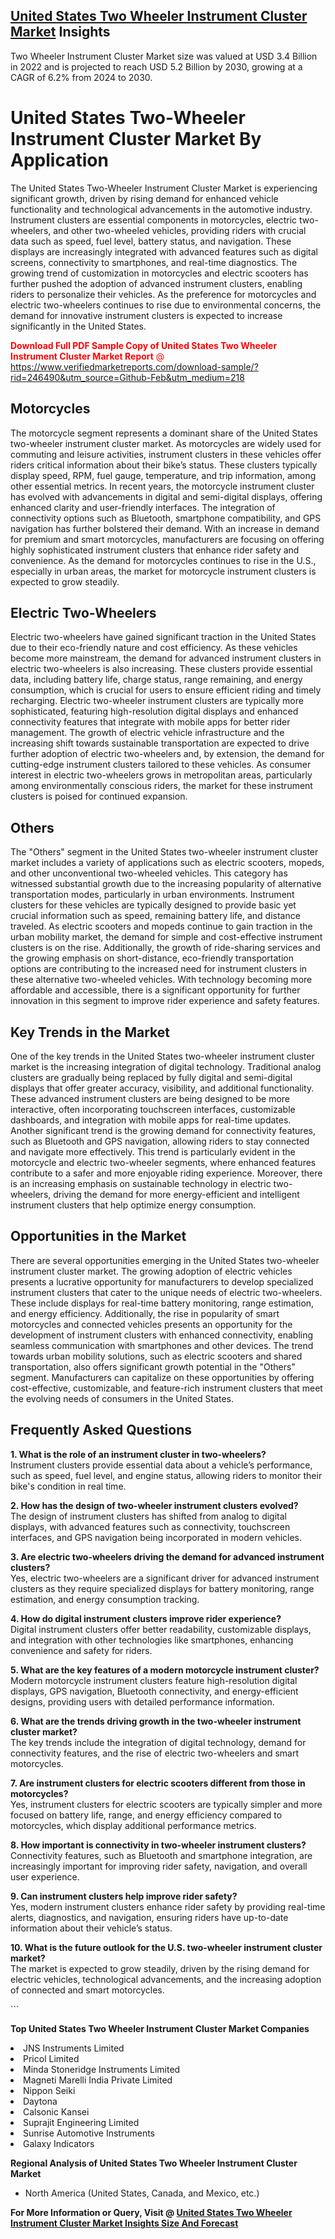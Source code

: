 <h2><a href="https://www.verifiedmarketreports.com/download-sample/?rid=246490&amp;utm_source=Github-Feb&amp;utm_medium=218" target="_blank">United States Two Wheeler Instrument Cluster Market</a> Insights</h2><p>Two Wheeler Instrument Cluster Market size was valued at USD 3.4 Billion in 2022 and is projected to reach USD 5.2 Billion by 2030, growing at a CAGR of 6.2% from 2024 to 2030.</p><p> <h1>United States Two-Wheeler Instrument Cluster Market By Application</h1> <p>The United States Two-Wheeler Instrument Cluster Market is experiencing significant growth, driven by rising demand for enhanced vehicle functionality and technological advancements in the automotive industry. Instrument clusters are essential components in motorcycles, electric two-wheelers, and other two-wheeled vehicles, providing riders with crucial data such as speed, fuel level, battery status, and navigation. These displays are increasingly integrated with advanced features such as digital screens, connectivity to smartphones, and real-time diagnostics. The growing trend of customization in motorcycles and electric scooters has further pushed the adoption of advanced instrument clusters, enabling riders to personalize their vehicles. As the preference for motorcycles and electric two-wheelers continues to rise due to environmental concerns, the demand for innovative instrument clusters is expected to increase significantly in the United States. <p><span class=""><span style="color: #ff0000;"><strong>Download Full PDF Sample Copy of United States Two Wheeler Instrument Cluster Market Report</strong> @ </span><a href="https://www.verifiedmarketreports.com/download-sample/?rid=246490&amp;utm_source=Github-Feb&amp;utm_medium=218" target="_blank">https://www.verifiedmarketreports.com/download-sample/?rid=246490&amp;utm_source=Github-Feb&amp;utm_medium=218</a></span></p></p> <h2>Motorcycles</h2> <p>The motorcycle segment represents a dominant share of the United States two-wheeler instrument cluster market. As motorcycles are widely used for commuting and leisure activities, instrument clusters in these vehicles offer riders critical information about their bike’s status. These clusters typically display speed, RPM, fuel gauge, temperature, and trip information, among other essential metrics. In recent years, the motorcycle instrument cluster has evolved with advancements in digital and semi-digital displays, offering enhanced clarity and user-friendly interfaces. The integration of connectivity options such as Bluetooth, smartphone compatibility, and GPS navigation has further bolstered their demand. With an increase in demand for premium and smart motorcycles, manufacturers are focusing on offering highly sophisticated instrument clusters that enhance rider safety and convenience. As the demand for motorcycles continues to rise in the U.S., especially in urban areas, the market for motorcycle instrument clusters is expected to grow steadily. <h2>Electric Two-Wheelers</h2> <p>Electric two-wheelers have gained significant traction in the United States due to their eco-friendly nature and cost efficiency. As these vehicles become more mainstream, the demand for advanced instrument clusters in electric two-wheelers is also increasing. These clusters provide essential data, including battery life, charge status, range remaining, and energy consumption, which is crucial for users to ensure efficient riding and timely recharging. Electric two-wheeler instrument clusters are typically more sophisticated, featuring high-resolution digital displays and enhanced connectivity features that integrate with mobile apps for better rider management. The growth of electric vehicle infrastructure and the increasing shift towards sustainable transportation are expected to drive further adoption of electric two-wheelers and, by extension, the demand for cutting-edge instrument clusters tailored to these vehicles. As consumer interest in electric two-wheelers grows in metropolitan areas, particularly among environmentally conscious riders, the market for these instrument clusters is poised for continued expansion. <h2>Others</h2> <p>The "Others" segment in the United States two-wheeler instrument cluster market includes a variety of applications such as electric scooters, mopeds, and other unconventional two-wheeled vehicles. This category has witnessed substantial growth due to the increasing popularity of alternative transportation modes, particularly in urban environments. Instrument clusters for these vehicles are typically designed to provide basic yet crucial information such as speed, remaining battery life, and distance traveled. As electric scooters and mopeds continue to gain traction in the urban mobility market, the demand for simple and cost-effective instrument clusters is on the rise. Additionally, the growth of ride-sharing services and the growing emphasis on short-distance, eco-friendly transportation options are contributing to the increased need for instrument clusters in these alternative two-wheeled vehicles. With technology becoming more affordable and accessible, there is a significant opportunity for further innovation in this segment to improve rider experience and safety features. <h2>Key Trends in the Market</h2> <p>One of the key trends in the United States two-wheeler instrument cluster market is the increasing integration of digital technology. Traditional analog clusters are gradually being replaced by fully digital and semi-digital displays that offer greater accuracy, visibility, and additional functionality. These advanced instrument clusters are being designed to be more interactive, often incorporating touchscreen interfaces, customizable dashboards, and integration with mobile apps for real-time updates. Another significant trend is the growing demand for connectivity features, such as Bluetooth and GPS navigation, allowing riders to stay connected and navigate more effectively. This trend is particularly evident in the motorcycle and electric two-wheeler segments, where enhanced features contribute to a safer and more enjoyable riding experience. Moreover, there is an increasing emphasis on sustainable technology in electric two-wheelers, driving the demand for more energy-efficient and intelligent instrument clusters that help optimize energy consumption. <h2>Opportunities in the Market</h2> <p>There are several opportunities emerging in the United States two-wheeler instrument cluster market. The growing adoption of electric vehicles presents a lucrative opportunity for manufacturers to develop specialized instrument clusters that cater to the unique needs of electric two-wheelers. These include displays for real-time battery monitoring, range estimation, and energy efficiency. Additionally, the rise in popularity of smart motorcycles and connected vehicles presents an opportunity for the development of instrument clusters with enhanced connectivity, enabling seamless communication with smartphones and other devices. The trend towards urban mobility solutions, such as electric scooters and shared transportation, also offers significant growth potential in the "Others" segment. Manufacturers can capitalize on these opportunities by offering cost-effective, customizable, and feature-rich instrument clusters that meet the evolving needs of consumers in the United States. <h2>Frequently Asked Questions</h2> <p><strong>1. What is the role of an instrument cluster in two-wheelers?</strong><br>Instrument clusters provide essential data about a vehicle’s performance, such as speed, fuel level, and engine status, allowing riders to monitor their bike's condition in real time.</p> <p><strong>2. How has the design of two-wheeler instrument clusters evolved?</strong><br>The design of instrument clusters has shifted from analog to digital displays, with advanced features such as connectivity, touchscreen interfaces, and GPS navigation being incorporated in modern vehicles.</p> <p><strong>3. Are electric two-wheelers driving the demand for advanced instrument clusters?</strong><br>Yes, electric two-wheelers are a significant driver for advanced instrument clusters as they require specialized displays for battery monitoring, range estimation, and energy consumption tracking.</p> <p><strong>4. How do digital instrument clusters improve rider experience?</strong><br>Digital instrument clusters offer better readability, customizable displays, and integration with other technologies like smartphones, enhancing convenience and safety for riders.</p> <p><strong>5. What are the key features of a modern motorcycle instrument cluster?</strong><br>Modern motorcycle instrument clusters feature high-resolution digital displays, GPS navigation, Bluetooth connectivity, and energy-efficient designs, providing users with detailed performance information.</p> <p><strong>6. What are the trends driving growth in the two-wheeler instrument cluster market?</strong><br>The key trends include the integration of digital technology, demand for connectivity features, and the rise of electric two-wheelers and smart motorcycles.</p> <p><strong>7. Are instrument clusters for electric scooters different from those in motorcycles?</strong><br>Yes, instrument clusters for electric scooters are typically simpler and more focused on battery life, range, and energy efficiency compared to motorcycles, which display additional performance metrics.</p> <p><strong>8. How important is connectivity in two-wheeler instrument clusters?</strong><br>Connectivity features, such as Bluetooth and smartphone integration, are increasingly important for improving rider safety, navigation, and overall user experience.</p> <p><strong>9. Can instrument clusters help improve rider safety?</strong><br>Yes, modern instrument clusters enhance rider safety by providing real-time alerts, diagnostics, and navigation, ensuring riders have up-to-date information about their vehicle’s status.</p> <p><strong>10. What is the future outlook for the U.S. two-wheeler instrument cluster market?</strong><br>The market is expected to grow steadily, driven by the rising demand for electric vehicles, technological advancements, and the increasing adoption of connected and smart motorcycles.</p> ```</p><p><strong>Top United States Two Wheeler Instrument Cluster Market Companies</strong></p><div data-test-id=""><p><li>JNS Instruments Limited</li><li> Pricol Limited</li><li> Minda Stoneridge Instruments Limited</li><li> Magneti Marelli India Private Limited</li><li> Nippon Seiki</li><li> Daytona</li><li> Calsonic Kansei</li><li> Suprajit Engineering Limited</li><li> Sunrise Automotive Instruments</li><li> Galaxy Indicators</li></p><div><strong>Regional Analysis of&nbsp;United States Two Wheeler Instrument Cluster Market</strong></div><ul><li dir="ltr"><p dir="ltr">North America&nbsp;(United States, Canada, and Mexico, etc.)</p></li></ul><p><strong>For More Information or Query, Visit @&nbsp;</strong><strong><a href="https://www.verifiedmarketreports.com/product/two-wheeler-instrument-cluster-market/?utm_source=Github-Feb&amp;utm_medium=218" target="_blank">United States Two Wheeler Instrument Cluster Market Insights Size And Forecast</a></strong></p></div>
